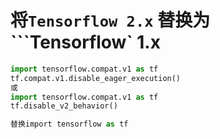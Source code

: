 # 将`Tensorflow 2.x` 替换为 ```Tensorflow` 1.x



```python
import tensorflow.compat.v1 as tf
tf.compat.v1.disable_eager_execution()
或
import tensorflow.compat.v1 as tf
tf.disable_v2_behavior()

替换import tensorflow as tf
```

